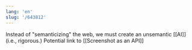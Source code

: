 ```yaml
---
lang: 'en'
slug: '/643812'
---
```


Instead of "semanticizing" the web, we must create an unsemantic [[AI]] (i.e., rigorous.)
Potential link to [[Screenshot as an API]]
